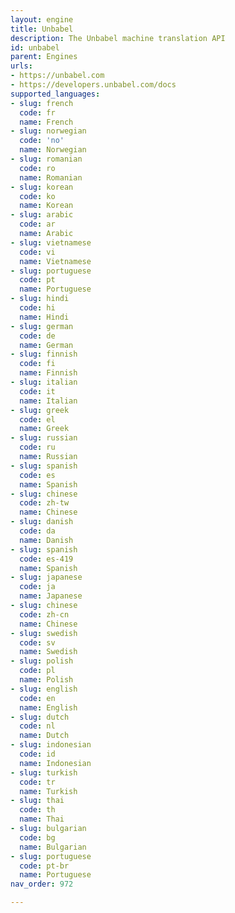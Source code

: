 ```yaml
---
layout: engine
title: Unbabel
description: The Unbabel machine translation API
id: unbabel
parent: Engines
urls:
- https://unbabel.com
- https://developers.unbabel.com/docs
supported_languages:
- slug: french
  code: fr
  name: French
- slug: norwegian
  code: 'no'
  name: Norwegian
- slug: romanian
  code: ro
  name: Romanian
- slug: korean
  code: ko
  name: Korean
- slug: arabic
  code: ar
  name: Arabic
- slug: vietnamese
  code: vi
  name: Vietnamese
- slug: portuguese
  code: pt
  name: Portuguese
- slug: hindi
  code: hi
  name: Hindi
- slug: german
  code: de
  name: German
- slug: finnish
  code: fi
  name: Finnish
- slug: italian
  code: it
  name: Italian
- slug: greek
  code: el
  name: Greek
- slug: russian
  code: ru
  name: Russian
- slug: spanish
  code: es
  name: Spanish
- slug: chinese
  code: zh-tw
  name: Chinese
- slug: danish
  code: da
  name: Danish
- slug: spanish
  code: es-419
  name: Spanish
- slug: japanese
  code: ja
  name: Japanese
- slug: chinese
  code: zh-cn
  name: Chinese
- slug: swedish
  code: sv
  name: Swedish
- slug: polish
  code: pl
  name: Polish
- slug: english
  code: en
  name: English
- slug: dutch
  code: nl
  name: Dutch
- slug: indonesian
  code: id
  name: Indonesian
- slug: turkish
  code: tr
  name: Turkish
- slug: thai
  code: th
  name: Thai
- slug: bulgarian
  code: bg
  name: Bulgarian
- slug: portuguese
  code: pt-br
  name: Portuguese
nav_order: 972

---
```



